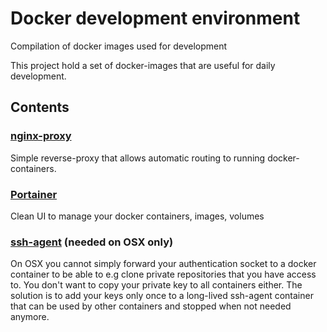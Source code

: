 # Docker development environment
Compilation of docker images used for development

This project hold a set of docker-images that are useful for daily development.

## Contents
### [nginx-proxy](https://github.com/jwilder/nginx-proxy)
Simple reverse-proxy that allows automatic routing to running docker-containers.

### [Portainer](https://github.com/portainer/portainer)
Clean UI to manage your docker containers, images, volumes

### [ssh-agent](https://github.com/nardeas/docker-ssh-agent) (needed on OSX only)
On OSX you cannot simply forward your authentication socket to a docker container to be able to e.g clone private repositories that you have access to. You don't want to copy your private key to all containers either. The solution is to add your keys only once to a long-lived ssh-agent container that can be used by other containers and stopped when not needed anymore.
